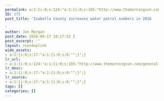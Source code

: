 ```yaml
---
permalink: a:1:{i:0;s:124:"a:1:{i:0;s:105:"http://www.themorningsun.com/general-news/20160917/isabella-county-increases-water-patrol-numbers-in-2016";}";}
ID: 175
post_title: 'Isabella County increases water patrol numbers in 2016

'
author: Jon Morgan
post_date: 2016-09-17 18:17:52 Z
post_excerpt: ''
layout: rounduplink
wide_assets:
- a:1:{i:0;s:17:"a:1:{i:0;s:0:"";}";}
lr_url:
- a:1:{i:0;s:124:"a:1:{i:0;s:105:"http://www.themorningsun.com/general-news/20160917/isabella-county-increases-water-patrol-numbers-in-2016";}";}
lr_desc:
- a:1:{i:0;s:17:"a:1:{i:0;s:0:"";}";}
lr_source:
- a:1:{i:0;s:17:"a:1:{i:0;s:0:"";}";}
tags: []
categories: []
---
```


